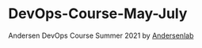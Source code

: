 # DevOps-Course-May-July
Andersen DevOps Course Summer 2021 by [Andersenlab](https://www.andersenlab.com/)
